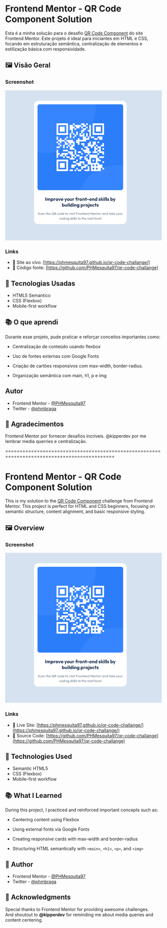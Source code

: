 # Frontend Mentor - QR Code Component Solution

Esta é a minha solução para o desafio [QR Code Component](https://www.frontendmentor.io/challenges/qr-code-component-iux_sIO_H) do site Frontend Mentor. Este projeto é ideal para iniciantes em HTML e CSS, focando em estruturação semântica, centralização de elementos e estilização básica com responsividade.

## 🖼️ Visão Geral

### Screenshot

![Screenshot do Projeto](./images/Screenshot%20qr-code-challenge.png)

### Links

- 🔗 Site ao vivo: [https://phmesquita97.github.io/qr-code-challange/]
- 📁 Código fonte: [https://github.com/PHMesquita97/qr-code-challange]

## 🚀 Tecnologias Usadas

- HTML5 Semantico
- CSS (Flexbox)
- Mobile-first workflow

## 📚 O que aprendi

Durante esse projeto, pude praticar e reforçar conceitos importantes como:

- Centralização de conteúdo usando flexbox

- Uso de fontes externas com Google Fonts

- Criação de cartões responsivos com max-width, border-radius.

- Organização semântica com main, h1, p e img

## Autor

- Frontend Mentor - [@PHMesquita97](https://www.frontendmentor.io/profile/PHMesquita97)
- Twitter - [@phmbraga](https://www.twitter.com/phmbraga)


## 🤝 Agradecimentos
Frontend Mentor por fornecer desafios incríveis.
@kipperdev por me lembrar media querries e centralização.

============================================================================================

# Frontend Mentor - QR Code Component Solution

This is my solution to the [QR Code Component](https://www.frontendmentor.io/challenges/qr-code-component-iux_sIO_H) challenge from Frontend Mentor. This project is perfect for HTML and CSS beginners, focusing on semantic structure, content alignment, and basic responsive styling.

## 🖼️ Overview

### Screenshot

![Project Screenshot](./images/Screenshot%20qr-code-challenge.png)

### Links

- 🔗 Live Site: [https://phmesquita97.github.io/qr-code-challange/](https://phmesquita97.github.io/qr-code-challange/)
- 📁 Source Code: [https://github.com/PHMesquita97/qr-code-challange](https://github.com/PHMesquita97/qr-code-challange)

## 🚀 Technologies Used

- Semantic HTML5
- CSS (Flexbox)
- Mobile-first workflow

## 📚 What I Learned

During this project, I practiced and reinforced important concepts such as:

- Centering content using Flexbox

- Using external fonts via Google Fonts

- Creating responsive cards with max-width and border-radius

- Structuring HTML semantically with `<main>`, `<h1>`, `<p>`, and `<img>`

## 👤 Author

- Frontend Mentor - [@PHMesquita97](https://www.frontendmentor.io/profile/PHMesquita97)
- Twitter - [@phmbraga](https://www.twitter.com/phmbraga)

## 🤝 Acknowledgments

Special thanks to Frontend Mentor for providing awesome challenges.  
And shoutout to **@kipperdev** for reminding me about media queries and content centering.
